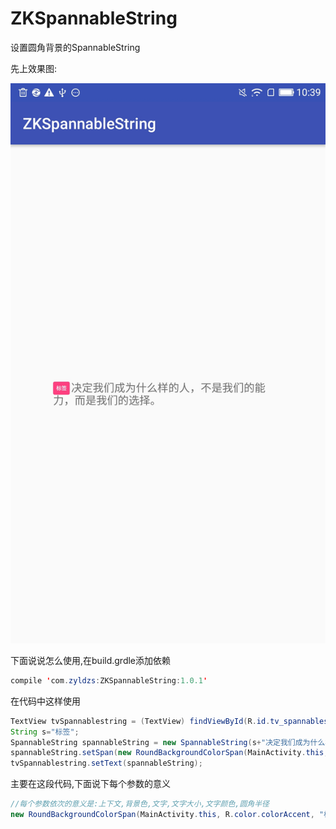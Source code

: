 # ZKSpannableString
设置圆角背景的SpannableString

先上效果图:<br>

![](https://github.com/zyldzs/ZKSpannableString/blob/master/screenshots/abc.jpg)

下面说说怎么使用,在build.grdle添加依赖
``` java
compile 'com.zyldzs:ZKSpannableString:1.0.1'
```

在代码中这样使用

``` java
TextView tvSpannablestring = (TextView) findViewById(R.id.tv_spannablestring);
String s="标签";
SpannableString spannableString = new SpannableString(s+"决定我们成为什么样的人，不是我们的能力，而是我们的选择。" );
spannableString.setSpan(new RoundBackgroundColorSpan(MainActivity.this, R.color.colorAccent, "标签", 18, R.color.white,5), 0, s.length(), Spannable.SPAN_EXCLUSIVE_EXCLUSIVE);
tvSpannablestring.setText(spannableString);
```
主要在这段代码,下面说下每个参数的意义
``` java
//每个参数依次的意义是:上下文,背景色,文字,文字大小,文字颜色,圆角半径
new RoundBackgroundColorSpan(MainActivity.this, R.color.colorAccent, "标签", 18, R.color.white,5)
```

